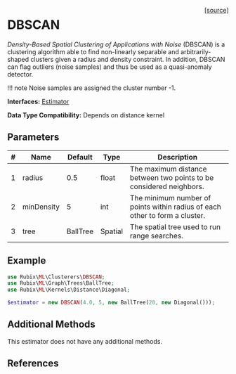<span style="float:right;"><a href="https://github.com/RubixML/ML/blob/master/src/Clusterers/DBSCAN.php">[source]</a></span>

# DBSCAN
*Density-Based Spatial Clustering of Applications with Noise* (DBSCAN) is a clustering algorithm able to find non-linearly separable and arbitrarily-shaped clusters given a radius and density constraint. In addition, DBSCAN can flag outliers (noise samples) and thus be used as a quasi-anomaly detector.

!!! note
    Noise samples are assigned the cluster number -1.

**Interfaces:** [Estimator](../estimator.md)

**Data Type Compatibility:** Depends on distance kernel

## Parameters
| # | Name | Default | Type | Description |
|---|---|---|---|---|
| 1 | radius | 0.5 | float | The maximum distance between two points to be considered neighbors. |
| 2 | minDensity | 5 | int | The minimum number of points within radius of each other to form a cluster. |
| 3 | tree | BallTree | Spatial | The spatial tree used to run range searches. |

## Example
```php
use Rubix\ML\Clusterers\DBSCAN;
use Rubix\ML\Graph\Trees\BallTree;
use Rubix\ML\Kernels\Distance\Diagonal;

$estimator = new DBSCAN(4.0, 5, new BallTree(20, new Diagonal()));
```

## Additional Methods
This estimator does not have any additional methods.

## References
[^1]: M. Ester et al. (1996). A Density-Based Algorithm for Discovering Clusters.